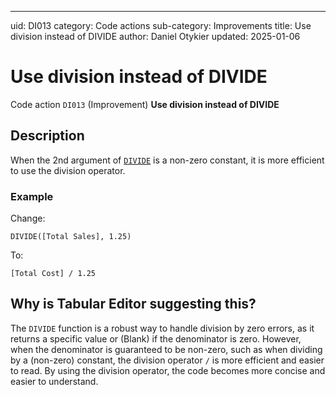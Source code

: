 ---
uid: DI013
category: Code actions
sub-category: Improvements
title: Use division instead of DIVIDE
author: Daniel Otykier
updated: 2025-01-06

# Use division instead of DIVIDE

Code action `DI013` (Improvement) **Use division instead of DIVIDE**

## Description

When the 2nd argument of [`DIVIDE`](https://dax.guide/DIVIDE) is a non-zero constant, it is more efficient to use the division operator.

### Example

Change:
```dax
DIVIDE([Total Sales], 1.25)
```
To:
```dax
[Total Cost] / 1.25
```

## Why is Tabular Editor suggesting this?

The `DIVIDE` function is a robust way to handle division by zero errors, as it returns a specific value or (Blank) if the denominator is zero. However, when the denominator is guaranteed to be non-zero, such as when dividing by a (non-zero) constant, the division operator `/` is more efficient and easier to read. By using the division operator, the code becomes more concise and easier to understand.
